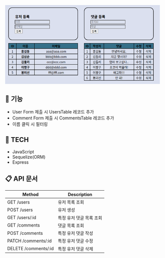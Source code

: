<img src="public/assets/chat.png"/>

## 🔎 기능

- User Form 제출 시 UsersTable 레코드 추가
- Comment Form 제출 시 CommentsTable 레코드 추가
- 이름 클릭 시 필터링

## 🔬 TECH

- JavaScript
- Sequelize(ORM)
- Express

## 📋 API 문서

| Method               | Description              |
| -------------------- | ------------------------ |
| GET /users           | 유저 목록 조회           |
| POST /users          | 유저 생성                |
| GET /users/:id       | 특정 유저 댓글 목록 조회 |
| GET /comments        | 댓글 목록 조회           |
| POST /comments       | 특정 유저 댓글 작성      |
| PATCH /comments/:id  | 특정 유저 댓글 수정      |
| DELETE /comments/:id | 특정 유저 댓글 삭제      |
